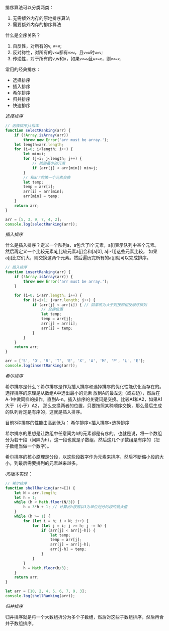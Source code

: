 排序算法可以分类两类：
1. 无需额外内存的原地排序算法
2. 需要额外内存的排序算法

什么是全序关系？
1. 自反性，对所有的v, v=v;
2. 反对称性，对所有的`v<w`都有`v>w`，且`v=w`时`w=v`;
3. 传递性，对于所有的v,w和x，如果`v<=w`且`w<=x`，则`v<=x`.

常用的经典排序：
- 选择排序
- 插入排序
- 希尔排序
- 归并排序
- 快速排序

*选择排序*
```js
// 选择排序js版本
function selectRanking(arr) {
    if (!Array.isArray(arr))
        throw new Error('arr must be array.');
    let length=arr.length;
    for (i=0; i<length; i++) {
        let min=i;
        for (j=i; j<length; j++) {
            // 找到最小的元素
            if (arr[j] < arr[min]) min=j;
        }
        // 和arr的第一个元素交换
        let temp;
        temp = arr[i];
        arr[i] = arr[min];
        arr[min] = temp;
    }
    return arr;
}

arr = [5, 3, 9, 7, 4, 2];
console.log(selectRanking(arr));
```

*插入排序*

什么是插入排序？定义一个队列a，a包含了i个元素，a[i]表示队列中某个元素。
然后再定义一个比较元素a[j](1<=j<=a.length),比较元素a[j]会和[a[0], a[i-1]]这些元素比较，
如果a[j]比它们大，则交换这两个元素。然后遍历完所有的a[j]就可以完成排序。

```js
// 插入排序
function insertRanking(arr) {
    if (!Array.isArray(arr)) {
        throw new Error('arr must be array.');
    }

    for (i=0; i<arr.length; i++) {
        for (j=i+1; j<arr.length; j++) {
            if (arr[j] < arr[i]) { // 如果改为大于则按照相反顺序排列
                // 交换位置
                let temp;
                temp = arr[j];
                arr[j] = arr[i];
                arr[i] = temp;
            }
        }
    }
    return arr;
}

arr = ['S', 'O', 'R', 'T', 'E', 'X', 'A', 'M', 'P', 'L', 'E'];
console.log(insertRanking(arr));
```

*希尔排序*

希尔排序是什么？希尔排序是作为插入排序和选择排序的优化性能优化而存在的。选择排序的原理是从数组A中选出最小的元素
放到A的最左边（或右边），然后在A-1中做同样的操作，直到A-n。插入排序的关键词是交换。比较A1和A2，如果A1大于（小于）A2，
那么交换两者的位置，只要按照某种顺序交换，那么最后生成的队列肯定是有序的，这就是插入排序。

目前3种排序的性能由高到低为：
希尔排序>插入排序>选择排序

希尔排序的思想是让数组中任意间为h的元素都是有序的。也就是说，将一个数组分为若干段（间隔为h），这一段也就是子数组，然后这几个子数组是有序的（把子数组当做一个数字）。

希尔排序的核心原理是分段，以这些段数字作为元素来排序，然后不断缩小段的大小，到最后需要排列的元素越来越多。

JS版本实现：
```js
// 希尔排序
function shellRanking(arr=[]) {
    let N = arr.length;
    let h = 1;
    while (h < Math.floor(N/3)) {
        h = 3*h + 1; // 计算出h按照以3为单位划分的段的最大值
    }
    while (h >= 1) {
        for (let i = h; i < N; i++) {
            for (let j = i; j >= h; j -= h) {
                if (arr[j] < arr[j-h]) {
                    let temp;
                    temp = arr[j];
                    arr[j] = arr[j-h];
                    arr[j-h] = temp;
                }
            }
        }
        h = Math.floor(h/3);
    }
    return arr;
}

let arr = [10, 2, 4, 5, 6, 7, 9, 3];
console.log(shellRanking(arr));
```

*归并排序*

归并排序就是将一个大数组拆分为多个子数组，然后对这些子数组排序，然后再合并子数组排序。

